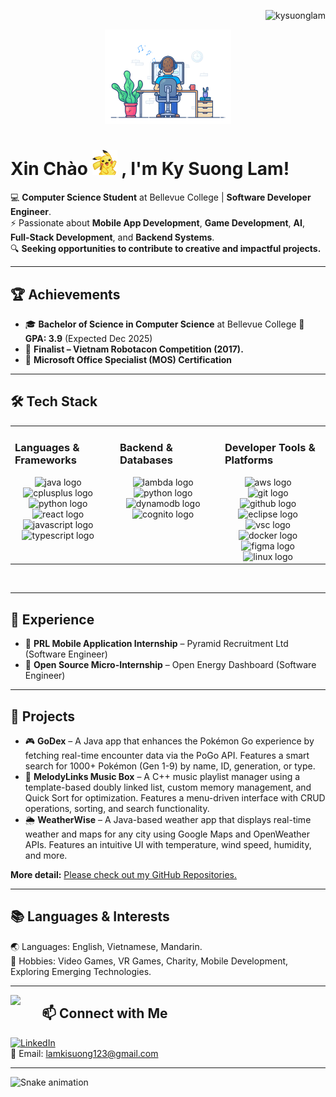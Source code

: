 <p align="right"> 
  <img src="https://komarev.com/ghpvc/?username=kysuonglam&label=Profile%20views&color=0e75b6&style=flat"alt="kysuonglam"/> 
</p>

<div align="center" width="50">
  <img src="https://github.com/KySuongLam/KySuongLam/blob/main/dev-working_rounded.gif?raw=true" href="https://github.com/sp-xd" alt="Workspace" width="40%"/><br> 
</div>

# Xin Chào <img src="https://github.com/KySuongLam/KySuongLam/blob/main/pikawave.gif?raw=true" href="https://github.com/sp-xd" alt="Workspace" width="40"/>  , I'm Ky Suong Lam! 

💻 **Computer Science Student** at Bellevue College | **Software Developer Engineer**.  
⚡ Passionate about **Mobile App Development**, **Game Development**, **AI**, **Full-Stack Development**, and **Backend Systems**.  
🔍 **Seeking opportunities to contribute to creative and impactful projects.**  

---

## 🏆 Achievements
- 🎓 **Bachelor of Science in Computer Science** at Bellevue College 🌟 **GPA: 3.9**  (Expected Dec 2025)  
- 🤖 **Finalist – Vietnam Robotacon Competition (2017).**  
- 🏅 **Microsoft Office Specialist (MOS) Certification** 

---

## 🛠 Tech Stack 
<table><tr><td valign="top" width="33%">

### Languages & Frameworks  
<div align="center">  
    <img src="https://cdn.jsdelivr.net/gh/devicons/devicon/icons/java/java-original.svg" height="50" alt="java logo"  />
    <img width="12" />
    <img src="https://cdn.jsdelivr.net/gh/devicons/devicon/icons/cplusplus/cplusplus-original.svg" height="50" alt="cplusplus logo"  />
    <img width="12" />
    <img src="https://cdn.jsdelivr.net/gh/devicons/devicon/icons/python/python-original.svg" height="50" alt="python logo"  />
    <img width="12" />
    <img src="https://cdn.jsdelivr.net/gh/devicons/devicon/icons/react/react-original.svg" height="50" alt="react logo"  />
    <img width="12" />
    <img src="https://cdn.jsdelivr.net/gh/devicons/devicon/icons/javascript/javascript-original.svg" height="50" alt="javascript logo"  />
    <img width="12" />
    <img src="https://cdn.jsdelivr.net/gh/devicons/devicon/icons/typescript/typescript-original.svg" height="50" alt="typescript logo"  />
    <img width="12" />
</div></td><td valign="top" width="33%">

### Backend & Databases  
<div align="center">  
    <img src="https://aws-icons.svg.zone/images/Resource-Icons/Res_Compute/Res_AWS-Lambda_Lambda-Function_48.svg" height="50" alt="lambda logo"  />
    <img width="12" />
    <img src="https://cdn.jsdelivr.net/gh/devicons/devicon/icons/python/python-original.svg" height="50" alt="python logo"  />
    <img width="12" />
    <img src="https://cdn.jsdelivr.net/gh/devicons/devicon/icons/dynamodb/dynamodb-original.svg" height="50" alt="dynamodb logo"  />
    <img width="12" /> 
    <img src="https://www.svgrepo.com/show/353447/aws-cognito.svg" height="50" alt="cognito logo"  />
    <img width="12" /> 
</div></td><td valign="top" width="33%">

### Developer Tools & Platforms  
<div align="center">  
    <img src="https://aws-icons.svg.zone/images/Architecture-Group-Icons/AWS-Cloud-logo_32.svg" height="50" alt="aws logo"  />
    <img width="12" /> 
    <img src="https://cdn.jsdelivr.net/gh/devicons/devicon/icons/git/git-original.svg" height="50" alt="git logo"  />
    <img width="12" />
    <img src="https://cdn.jsdelivr.net/gh/devicons/devicon/icons/github/github-original.svg" height="50" alt="github logo"/>
    <img width="12" />
    <img src="https://cdn.jsdelivr.net/gh/devicons/devicon/icons/eclipse/eclipse-original.svg" height="50" alt="eclipse logo"/>
    <img width="12" />
    <img src="https://cdn.jsdelivr.net/gh/devicons/devicon/icons/vscode/vscode-original.svg" height="50" alt="vsc logo"/>
    <img width="12" />
    <img src="https://cdn.jsdelivr.net/gh/devicons/devicon/icons/docker/docker-original.svg" height="50" alt="docker logo"  />
    <img width="12" />
    <img src="https://cdn.jsdelivr.net/gh/devicons/devicon/icons/figma/figma-original.svg" height="50" alt="figma logo"  />
    <img width="12" />
    <img src="https://cdn.jsdelivr.net/gh/devicons/devicon/icons/linux/linux-original.svg" height="50" alt="linux logo"  />
    <img width="12" />
</div></td></tr></table>  
<br/>  
    
---

## 💼 Experience 
- 📱 **PRL Mobile Application Internship** – Pyramid Recruitment Ltd (Software Engineer)  
- 🔬 **Open Source Micro-Internship** – Open Energy Dashboard (Software Engineer)  

---

## 🚀 Projects
- 🎮 **GoDex** – A Java app that enhances the Pokémon Go experience by fetching real-time encounter data via the PoGo API. Features a smart search for 1000+ Pokémon (Gen 1-9) by name, ID, generation, or type.  
- 🎵 **MelodyLinks Music Box** – A C++ music playlist manager using a template-based doubly linked list, custom memory management, and Quick Sort for optimization. Features a menu-driven interface with CRUD operations, sorting, and search functionality.   
- 🌦 **WeatherWise** – A Java-based weather app that displays real-time weather and maps for any city using Google Maps and OpenWeather APIs. Features an intuitive UI with temperature, wind speed, humidity, and more.  

**More detail:** [Please check out my GitHub Repositories.](https://github.com/KySuongLam?tab=repositories)  

---

## 📚 Languages & Interests
🌏 Languages: English, Vietnamese, Mandarin.  
🎯 Hobbies: Video Games, VR Games, Charity, Mobile Development, Exploring Emerging Technologies.

---
<img align='left' src='https://user-images.githubusercontent.com/5713670/87202985-820dcb80-c2b6-11ea-9f56-7ec461c497c3.gif' width='10%'>

## 📫 Connect with Me
[![LinkedIn](https://img.shields.io/badge/LinkedIn-0A66C2?style=for-the-badge&logo=linkedin&logoColor=white)](https://www.linkedin.com/in/ky-suong-lam-72460a28b)   
📧 Email: lamkisuong123@gmail.com  

---

<img src="https://raw.githubusercontent.com/maurodesouza/maurodesouza/output/snake.svg" alt="Snake animation" />
